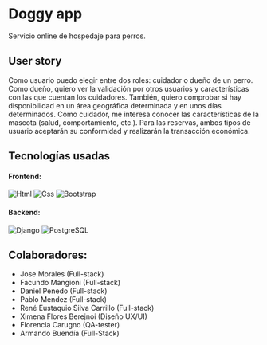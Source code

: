 # Doggy app

Servicio online de hospedaje para perros. 

## User story
Como usuario puedo elegir entre dos roles: cuidador o dueño de un perro. Como dueño, quiero ver la validación por otros usuarios  y características con las que cuentan los cuidadores. También, quiero comprobar si hay disponibilidad en un área geográfica determinada y en unos días determinados.
Como cuidador, me interesa conocer las características de la mascota (salud, comportamiento, etc.). Para las reservas, ambos tipos de usuario aceptarán su conformidad y realizarán la transacción económica.

## Tecnologías usadas

#### Frontend:

![Html](https://upload.wikimedia.org/wikipedia/commons/thumb/6/61/HTML5_logo_and_wordmark.svg/800px-HTML5_logo_and_wordmark.svg.png)
![Css](https://es.wikipedia.org/wiki/Archivo:CSS3_logo_and_wordmark.svg)
![Bootstrap](https://es.wikipedia.org/wiki/Archivo:Bootstrap_logo.svg)

#### Backend:
![Django](https://upload.wikimedia.org/wikipedia/commons/7/75/Django_logo.svg)
![PostgreSQL](https://kinsta.com/wp-content/uploads/2022/02/postgres-logo.png)

## Colaboradores:
- Jose Morales (Full-stack)
- Facundo Mangioni (Full-stack)
- Daniel Penedo (Full-stack)
- Pablo Mendez (Full-stack)
- René Eustaquio Silva Carrillo (Full-stack) 
- Ximena Flores Berejnoi (Diseño UX/UI)
- Florencia Carugno (QA-tester)
- Armando Buendía (Full-Stack)
